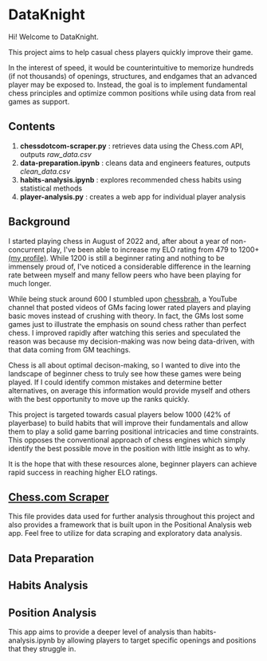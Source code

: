 # DataKnight

Hi! Welcome to DataKnight.

This project aims to help casual chess players quickly improve their game.

In the interest of speed, it would be counterintuitive to memorize hundreds (if not thousands) of openings, structures, and endgames that an advanced player may be exposed to. Instead, the goal is to implement fundamental chess principles and optimize common positions while using data from real games as support.

## Contents

1. **chessdotcom-scraper.py** : retrieves data using the Chess.com API, outputs *raw_data.csv*
2. **data-preparation.ipynb** : cleans data and engineers features, outputs *clean_data.csv*
3. **habits-analysis.ipynb** : explores recommended chess habits using statistical methods
4. **player-analysis.py** : creates a web app for individual player analysis

## Background

I started playing chess in August of 2022 and, after about a year of non-concurrent play, I've been able to increase my ELO rating from 479 to 1200+ [(my profile)](https://www.chess.com/stats/live/rapid/justinwitter/0). While 1200 is still a beginner rating and nothing to be immensely proud of, I've noticed a considerable difference in the learning rate between myself and many fellow peers who have been playing for much longer.

While being stuck around 600 I stumbled upon [chessbrah](https://www.youtube.com/playlist?list=PL8N8j2e7RpPnpqbISqi1SJ9_wrnNU3rEm), a YouTube channel that posted videos of GMs facing lower rated players and playing basic moves instead of crushing with theory. In fact, the GMs lost some games just to illustrate the emphasis on sound chess rather than perfect chess. I improved rapidly after watching this series and speculated the reason was because my decision-making was now being data-driven, with that data coming from GM teachings. 

Chess is all about optimal decison-making, so I wanted to dive into the landscape of beginner chess to truly see how these games were being played. If I could identify common mistakes and determine better alternatives, on average this information would provide myself and others with the best opportunity to move up the ranks quickly.

This project is targeted towards casual players below 1000 (42% of playerbase) to build habits that will improve their fundamentals and allow them to play a solid game barring positional intricacies and time constraints. This opposes the conventional approach of chess engines which simply identify the best possible move in the position with little insight as to why.

It is the hope that with these resources alone, beginner players can achieve rapid success in reaching higher ELO ratings.

## [Chess.com Scraper](https://github.com/justinwitter/DataKnight/blob/main/chessdotcom-scraper.py)

This file provides data used for further analysis throughout this project and also provides a framework that is built upon in the Positional Analysis web app. Feel free to utilize for data scraping and exploratory data analysis.

## Data Preparation
## Habits Analysis
## Position Analysis

This app aims to provide a deeper level of analysis than habits-analysis.ipynb by allowing players to target specific openings and positions that they struggle in. 
